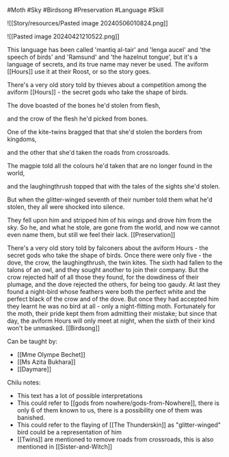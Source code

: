 #Moth #Sky #Birdsong #Preservation #Language #Skill 

![[Story/resources/Pasted image 20240506010824.png]]

![[Pasted image 20240421210522.png]]

This language has been called 'mantiq al-tair' and 'lenga aucel' and 'the speech of birds' and 'Ramsund' and 'the hazelnut tongue', but it's a language of secrets, and its true name may never be used. The aviform [[Hours]] use it at their Roost, or so the story goes.

There's a very old story told by thieves about a competition among the aviform [[Hours]] - the secret gods who take the shape of birds.

The dove boasted of the bones he'd stolen from flesh,

and the crow of the flesh he'd picked from bones.

One of the kite-twins bragged that that she'd stolen the borders from kingdoms,

and the other that she'd taken the roads from crossroads.

The magpie told all the colours he'd taken that are no longer found in the world,

and the laughingthrush topped that with the tales of the sights she'd stolen.

But when the glitter-winged seventh of their number told them what he'd stolen, they all were shocked into silence.

They fell upon him and stripped him of his wings and drove him from the sky. So he, and what he stole, are gone from the world, and now we cannot even name them, but still we feel their lack.
[[Preservation]]

There's a very old story told by falconers about the aviform Hours - the secret gods who take the shape of birds. Once there were only five - the dove, the crow, the laughingthrush, the twin kites. The sixth had fallen to the talons of an owl, and they sought another to join their company. But the crow rejected half of all those they found, for the dowdiness of their plumage, and the dove rejected the others, for being too gaudy. At last they found a night-bird whose feathers were both the perfect white and the perfect black of the crow and of the dove. But once they had accepted him they learnt he was no bird at all - only a night-flitting moth. Fortunately for the moth, their pride kept them from admitting their mistake; but since that day, the aviform Hours will only meet at night, when the sixth of their kind won't be unmasked. [[Birdsong]]

Can be taught by:
- [[Mme Olympe Bechet]]
- [[Ms Azita Bukhara]]
- [[Daymare]]

Chilu notes:
-  This text has a lot of possible interpretations
- This could refer to [[gods from nowhere/gods-from-Nowhere]], there is only 6 of them known to us, there is a possibility one of them was banished.
- This could refer to the flaying of [[The Thunderskin]] as "glitter-winged" bird could be a representation of him
- [[Twins]] are mentioned to remove roads from crossroads, this is also mentioned in [[Sister-and-Witch]]